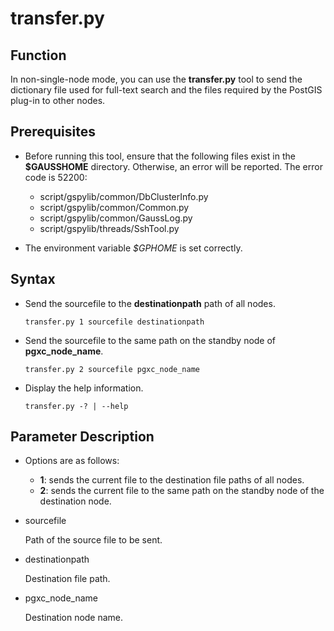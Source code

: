 # transfer.py<a name="EN-US_TOPIC_0000001151422084"></a>

## Function<a name="section51291439191115"></a>

In non-single-node mode, you can use the  **transfer.py**  tool to send the dictionary file used for full-text search and the files required by the PostGIS plug-in to other nodes.

## Prerequisites<a name="section151841548181118"></a>

-   Before running this tool, ensure that the following files exist in the  **$GAUSSHOME**  directory. Otherwise, an error will be reported. The error code is 52200:
    -   script/gspylib/common/DbClusterInfo.py
    -   script/gspylib/common/Common.py
    -   script/gspylib/common/GaussLog.py
    -   script/gspylib/threads/SshTool.py

-   The environment variable  _$GPHOME_  is set correctly.

## Syntax<a name="section1289211311124"></a>

-   Send the sourcefile to the  **destinationpath**  path of all nodes.

    ```
    transfer.py 1 sourcefile destinationpath
    ```

-   Send the sourcefile to the same path on the standby node of  **pgxc\_node\_name**.

    ```
    transfer.py 2 sourcefile pgxc_node_name
    ```

-   Display the help information.

    ```
    transfer.py -? | --help
    ```


## Parameter Description<a name="section434051117128"></a>

-   Options are as follows:
    -   **1**: sends the current file to the destination file paths of all nodes.
    -   **2**: sends the current file to the same path on the standby node of the destination node.

-   sourcefile

    Path of the source file to be sent.

-   destinationpath

    Destination file path.

-   pgxc\_node\_name

    Destination node name.



